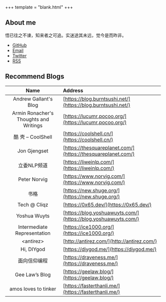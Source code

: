 +++
template = "blank.html"
+++

## About me

悟已往之不谏，知来者之可追。实迷途其未远，觉今是而昨非。

* [GitHub](https://github.com/kemingy)
* [Email](mailto:kemingy94@gmail.com)
* [Twitter](https://twitter.com/urcyanide)
* [RSS](/rss.xml)

## Recommend Blogs

| Name | Address |
| :-: | :- |
| Andrew Gallant's Blog | [https://blog.burntsushi.net/](https://blog.burntsushi.net/) |
| Armin Ronacher's Thoughts and Writings | [https://lucumr.pocoo.org/](https://lucumr.pocoo.org/) |
| 酷 壳 – CoolShell | [https://coolshell.cn/](https://coolshell.cn/) |
| Jon Gjengset | [https://thesquareplanet.com/](https://thesquareplanet.com/) |
| 立委NLP频道 | [https://liweinlp.com/](https://liweinlp.com/) |
| Peter Norvig | [https://www.norvig.com/](https://www.norvig.com/) |
| 书格 | [https://new.shuge.org/](https://new.shuge.org/) |
| Tech @ Cliqz | [https://0x65.dev/](https://0x65.dev/) |
| Yoshua Wuyts | [https://blog.yoshuawuyts.com/](https://blog.yoshuawuyts.com/) |
| Intermediate Representation | [https://ice1000.org/](https://ice1000.org/) |
| \<antirez\> | [http://antirez.com/](http://antirez.com/) |
| Hi, DIYgod | [https://diygod.me/](https://diygod.me/) |
| 面向信仰编程 | [https://draveness.me/](https://draveness.me/) |
| Gee Law’s Blog | [https://geelaw.blog/](https://geelaw.blog/) |
| amos loves to tinker | [https://fasterthanli.me/](https://fasterthanli.me/) |
